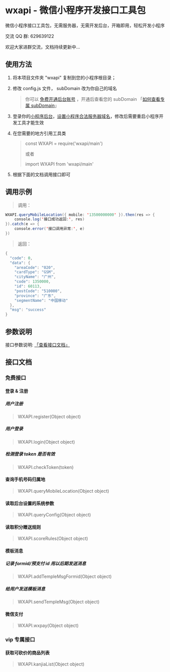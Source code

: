 # wxapi - 微信小程序开发接口工具包

微信小程序接口工具包，无需服务器，无需开发后台，开箱即用，轻松开发小程序

交流 QQ 群: 629639122

欢迎大家进群交流，文档持续更新中...

## 使用方法

1. 将本项目文件夹 "wxapi" 复制到您的小程序根目录；

2. 修改 config.js 文件， subDomain 改为你自己的域名

   > 你可以 [免费开通后台账号](https://www.it120.cc/) ，开通后查看您的 subDomain 「[如何查看专属 subDomain](https://www.it120.cc/info/faq/10468)」

3. 登录你的[小程序后台](https://mp.weixin.qq.com)，[设置小程序合法服务器域名](https://www.it120.cc/info/faq/10469)，修改后需要重启小程序开发工具才能生效

4. 在您需要的地方引用工具类

   > const WXAPI = require('wxapi/main')
   >
   > 或者
   >
   > import WXAPI from 'wxapi/main'

5. 根据下面的文档调用接口即可

## 调用示例

> 调用：

```java
WXAPI.queryMobileLocation({ mobile: '13500000000' }).then(res => {
    console.log('接口成功返回:', res)
}).catch(e => {
    console.error('接口调用异常:', e)
})
```

> 返回：

```java
{
  "code": 0,
  "data": {
    "areaCode": "020",
    "cardType": "GSM",
    "cityName": "广州",
    "code": 1350000,
    "id": 60113,
    "postCode": "510000",
    "province": "广东",
    "segmentName": "中国移动"
  },
  "msg": "success"
}
```

## 参数说明

接口参数说明: [「查看接口文档」](https://api.it120.cc/doc.html)

## 接口文档

### 免费接口

#### 登录 & 注册

##### 用户注册

> WXAPI.register(Object object)

##### 用户登录

> WXAPI.login(Object object)

##### 检测登录 token 是否有效

> WXAPI.checkToken(token)

#### 查询手机号码归属地

> WXAPI.queryMobileLocation(Object object)

#### 读取后台设置的系统参数

> WXAPI.queryConfig(Object object)

#### 读取积分赠送规则

> WXAPI.scoreRules(Object object)

#### 模板消息

##### 记录 formid/预支付 id 用以后期发送消息

> WXAPI.addTempleMsgFormid(Object object)

##### 给用户发送模板消息

> WXAPI.sendTempleMsg(Object object)

#### 微信支付

> WXAPI.wxpay(Object object)

### vip 专属接口

#### 获取可砍价的商品列表

> WXAPI.kanjiaList(Object object)
